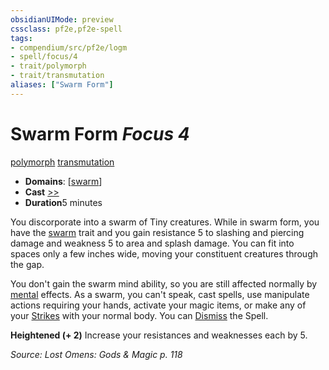 ```yaml
---
obsidianUIMode: preview
cssclass: pf2e,pf2e-spell
tags:
- compendium/src/pf2e/logm
- spell/focus/4
- trait/polymorph
- trait/transmutation
aliases: ["Swarm Form"]
---
```

# Swarm Form *Focus 4*   
[polymorph](../../Rules/traits/polymorph.md)  [transmutation](../../Rules/traits/transmutation.md)  

- **Domains**: [[swarm](../setting/domains.md#Swarm)]
- **Cast** [>>](../../Rules/core-rulebook/chapter-9-playing-the-game.md#Actions "Two-Action") 
- **Duration**5 minutes

You discorporate into a swarm of Tiny creatures. While in swarm form, you have the [swarm](../../Rules/traits/swarm-b1.md) trait and you gain resistance 5 to slashing and piercing damage and weakness 5 to area and splash damage. You can fit into spaces only a few inches wide, moving your constituent creatures through the gap.

You don't gain the swarm mind ability, so you are still affected normally by [mental](../../Rules/traits/mental.md) effects. As a swarm, you can't speak, cast spells, use manipulate actions requiring your hands, activate your magic items, or make any of your [Strikes](../../Rules/actions/strike.md) with your normal body. You can [Dismiss](../../Rules/actions/dismiss.md) the Spell.

**Heightened (+ 2)** Increase your resistances and weaknesses each by 5.

*Source: Lost Omens: Gods & Magic p. 118*